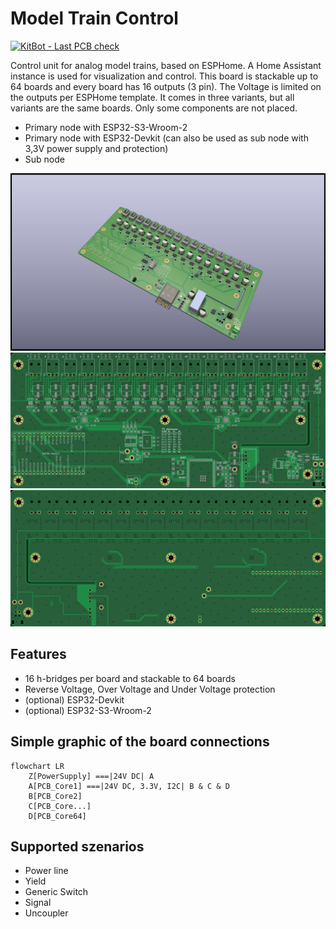 # Model Train Control

[![KitBot - Last PCB check](https://github.com/fanningert/kicad_model_train_control/actions/workflows/fabrication_check.yaml/badge.svg?branch=main)](https://github.com/fanningert/kicad_model_train_control/actions/workflows/fabrication_check.yaml)

Control unit for analog model trains, based on ESPHome. A Home Assistant instance is used for visualization and control. This board is stackable up to 64 boards and every board has 16 outputs (3 pin). The Voltage is limited on the outputs per ESPHome template.
It comes in three variants, but all variants are the same boards. Only some components are not placed.

* Primary node with ESP32-S3-Wroom-2
* Primary node with ESP32-Devkit (can also be used as sub node with 3,3V power supply and protection)
* Sub node

![3D render of PCB](doc/assets/pcb-3d.png)
![PCB Top](doc/assets/pcb-top.jpg)
![PCB Bottom](doc/assets/pcb-bottom.jpg)

## Features

* 16 h-bridges per board and stackable to 64 boards
* Reverse Voltage, Over Voltage and Under Voltage protection
* (optional) ESP32-Devkit
* (optional) ESP32-S3-Wroom-2

## Simple graphic of the board connections

```mermaid
flowchart LR
    Z[PowerSupply] ===|24V DC| A
    A[PCB_Core1] ===|24V DC, 3.3V, I2C| B & C & D
    B[PCB_Core2]
    C[PCB_Core...]
    D[PCB_Core64]
```

## Supported szenarios

- Power line
- Yield
- Generic Switch
- Signal
- Uncoupler
